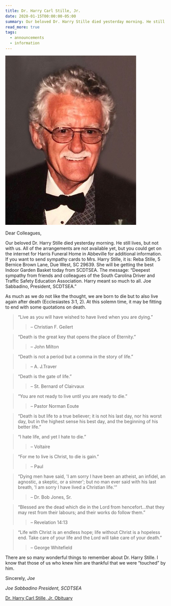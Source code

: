 ```yaml
---
title: Dr. Harry Carl Stille, Jr.
date: 2020-01-15T00:00:00-05:00
summary: Our beloved Dr. Harry Stille died yesterday morning. He still lives, but not with us. All of the arrangements are not available yet, but you could get on the internet for Harris Funeral Home in Abbeville for additional information.
read_more: true
tags:
  - announcements
  - information
---
```

![Dr. Harry Stille](/static/img/posts/harry_stille.jpg)

Dear Colleagues,

Our beloved Dr. Harry Stille died yesterday morning. He still lives, but not with us. All of the arrangements are not available yet, but you could get on the internet for Harris Funeral Home in Abbeville for additional information. If you want to send sympathy cards to Mrs. Harry Stille, it is: Reba Stille, 5 Bernice Brown Lane, Due West, SC 29639. She will be getting the best Indoor Garden Basket today from SCDTSEA. The message: &ldquo;Deepest sympathy from friends and colleagues of the South Carolina Driver and Traffic Safety Education Association. Harry meant so much to all. Joe Sabbadino, President, SCDTSEA.&rdquo;

As much as we do not like the thought, we are born to die but to also live again after death (Ecclesiastes 3:1, 2). At this solemn time, it may be fitting to end with some quotations on death.

> &ldquo;Live as you will have wished to have lived when you are dying.&rdquo;
> > &ndash; Christian F. Geilert

> &ldquo;Death is the great key that opens the place of Eternity.&rdquo;
> > &ndash; John Milton

> &ldquo;Death is not a period but a comma in the story of life.&rdquo;
> > &ndash; A. J.Traver

> &ldquo;Death is the gate of life.&rdquo;
> > &ndash; St. Bernard of Clairvaux

> &ldquo;You are not ready to live until you are ready to die.&rdquo;
> > &ndash; Pastor Norman Eoute

> &ldquo;Death is but life to a true believer; it is not his last day, nor his worst day, but in the highest sense his best day, and the beginning of his better life.&rdquo;

> &ldquo;I hate life, and yet I hate to die.&rdquo;
> > &ndash; Voltaire

> &ldquo;For me to live is Christ, to die is gain.&rdquo;
> > &ndash; Paul

> &ldquo;Dying men have said, 'I am sorry I have been an atheist, an infidel, an agnostic, a skeptic, or a sinner'; but no man ever said with his last breath, 'I am sorry I have lived a Christian life.'&rdquo;
> > &ndash; Dr. Bob Jones, Sr.

> &ldquo;Blessed are the dead which die in the Lord from hencefort...that they may rest from their labours; and their works do follow them.&rdquo;
> > &ndash; Revelation 14:13

> &ldquo;Life with Christ is an endless hope; life without Christ is a hopeless end. Take care of your life and the Lord will take care of your death.&rdquo;
> > &ndash; George Whitefield

There are so many wonderful things to remember about Dr. Harry Stille. I know that those of us who knew him are thankful that we were &ldquo;touched&rdquo; by him.

Sincerely,
*Joe*

*Joe Sabbadino*
*President, SCDTSEA*

[Dr. Harry Carl Stille, Jr. Obituary](https://www.harrisfuneral.com/notices/DrHarry-StilleJr)

